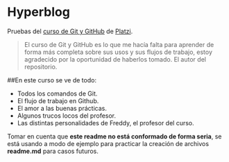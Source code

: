 # Hyperblog
Pruebas del [curso de Git y GitHub](https://platzi.com/cursos/git-github/ " curso de Git y GitHub") de [Platzi](https://platzi.com/ "Platzi").
>El curso de Git y GitHub es lo que me hacía falta para aprender de forma más completa sobre sus usos y sus flujos de trabajo, estoy agradecido por la oportunidad de haberlos tomado.
>El autor del repositorio.

##En este curso se ve de todo:
-	Todos los comandos de Git.
-	El flujo de trabajo en Github.
-	El amor a las buenas prácticas.
-	Algunos trucos locos del profesor.
-	Las distintas personalidades de Freddy, el profesor del curso.

Tomar en cuenta que **este readme no está conformado de forma seria**, se está usando a modo de ejemplo para practicar la creación de archivos **readme.md** para casos futuros.